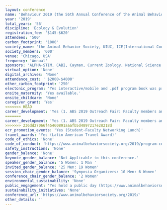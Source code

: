 ```yaml
---
layout: conference 
name: 'Behaviour 2019 (the 56th Annual Conference of the Animal Behavior Society and the 36th International Ethological Conference)'
year: '2019'
total_years: '56'
discipline: 'Ecology & Evolution'
registration_fee: '$145-$620'
attendees: '500'
carbon_footprint: '1000'
society_name: 'the Animal Behavior Society, UIUC, ICE(International Council of Ethologists)'
society_members: '600'
venue: 'Chicago, USA'
frequency: 'Annual'
sponsors: 'ALPHA-STIM, CABI, Cayman, Current Zoology, National Science Foundation, Loopbio, The Royal Society Publishing, Cambridge University Press, Oxford University Press, ZANTIKZ, University of Chicago Press'
virtual_option: 'None'
digital_archives: 'None'
attendance_cost: ' $2000-$4000'
other_carbon_footprint: '250'
electonic_program: 'Yes interactive/mobile and .pdf program book was provided online.'
onsite_maternity: 'Yes available.'
onsite_childcare: 'None'
caregiver_grant: 'Yes'
<<<<<<< HEAD
career_development: 'Yes (1. ABS 2019 Outreach Fair: Faculty members and graduate students representing over a dozen animal behavior research laboratories from across the US, Canada, South America and Australia will offer multiple activities highlighting current research questions, as well as the tools and techniques used in field research.  Using interactive displays, activities, and live animals, learn more about how insects, frogs, fish and mammals help scientists to learn more about how our brains, bodies, and world works. Listen to insects walk, get up close and personal with reptiles, make your own cricket song, blow dart a ‘baboon,’ radio-track a mouse, and hear popular songs through the ‘ears’ of other animals. Activities will be available for children of all ages!   2. Developing A Concept Inventory To Evaluate Student Learning In Undergraduate Animal Behavior Courses. 3. Diversity Workshop  4. NSF Workshop: NSF Directorate for Biological Sciences News and Updates, NSF Beginning Investigators: Tips for Crafting a Competitive Proposal  5. Three-Minute Thesis Competition).'
=======
career_development: 'Yes (1. ABS 2019 Outreach Fair: Faculty members and graduate students representing over a dozen animal behavior research laboratories from across the US, Canada, South America and Australia will offer multiple activities highlighting current research questions, as well as the tools and techniques used in field research.  Using interactive displays, activities, and live animals, learn more about how insects, frogs, fish and mammals help scientists to learn more about how our brains, bodies, and world works. Listen to insects walk, get up close and personal with reptiles, make your own cricket song, blow dart a ‘baboon,’ radio-track a mouse, and hear popular songs through the ‘ears’ of other animals. Activities will be available for children of all ages!   2. Developing A Concept Inventory To Evaluate Student Learning In Undergraduate Animal Behavior Courses. 3. Diversity Workshop  4. NSF Workshop: NSF Directorate for Biological Sciences News and Updates,  NSF Beginning Investigators: Tips for Crafting a Competitive Proposal  5. 3-Minute Thesis Competition)'
>>>>>>> 236dd27066f45460891aaafb5d4897217e28218d
ecr_promotion_events: 'Yes (Student-Faculty Networking Lunch)'
travel_awards: 'Yes (Latin American Travel Award)'
code_of_ethics: 'None'
code_of_conduct: 'https://www.animalbehaviorsociety.org/2019/program-code.php'
safety_instructions: 'None'
gender_balance: 'None'
keynote_gender_balance: 'Not Applicable to this conference.'
speaker_gender_balance: '5 Women: 1 Man '
invited_gender_balance: '25 Men: 19 Women'
session_chair_gender_balance: 'Symposia Organizers: 10 Men: 6 Women'
conference_chair_gender_balance: '2 Women'
environmental_sustainability: 'None'
public_engagement: 'Yes hold a public day (https://www.animalbehaviorsociety.org/2019/program-public.php)'
sustainability_initiatives: 'None'
conference_url: 'https://www.animalbehaviorsociety.org/2019/'
other_details: ''
---
```

